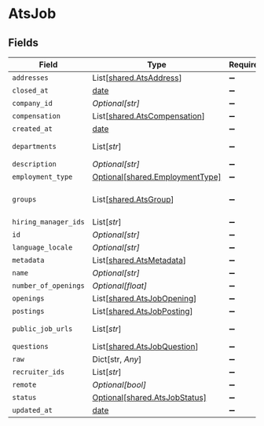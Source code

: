 # AtsJob


## Fields

| Field                                                                    | Type                                                                     | Required                                                                 | Description                                                              |
| ------------------------------------------------------------------------ | ------------------------------------------------------------------------ | ------------------------------------------------------------------------ | ------------------------------------------------------------------------ |
| `addresses`                                                              | List[[shared.AtsAddress](../../models/shared/atsaddress.md)]             | :heavy_minus_sign:                                                       | N/A                                                                      |
| `closed_at`                                                              | [date](https://docs.python.org/3/library/datetime.html#date-objects)     | :heavy_minus_sign:                                                       | N/A                                                                      |
| `company_id`                                                             | *Optional[str]*                                                          | :heavy_minus_sign:                                                       | N/A                                                                      |
| `compensation`                                                           | List[[shared.AtsCompensation](../../models/shared/atscompensation.md)]   | :heavy_minus_sign:                                                       | N/A                                                                      |
| `created_at`                                                             | [date](https://docs.python.org/3/library/datetime.html#date-objects)     | :heavy_minus_sign:                                                       | N/A                                                                      |
| `departments`                                                            | List[*str*]                                                              | :heavy_minus_sign:                                                       | @deprecated Use `groups` instead                                         |
| `description`                                                            | *Optional[str]*                                                          | :heavy_minus_sign:                                                       | N/A                                                                      |
| `employment_type`                                                        | [Optional[shared.EmploymentType]](../../models/shared/employmenttype.md) | :heavy_minus_sign:                                                       | N/A                                                                      |
| `groups`                                                                 | List[[shared.AtsGroup](../../models/shared/atsgroup.md)]                 | :heavy_minus_sign:                                                       | The departments/divisions/teams that this job belongs to                 |
| `hiring_manager_ids`                                                     | List[*str*]                                                              | :heavy_minus_sign:                                                       | N/A                                                                      |
| `id`                                                                     | *Optional[str]*                                                          | :heavy_minus_sign:                                                       | N/A                                                                      |
| `language_locale`                                                        | *Optional[str]*                                                          | :heavy_minus_sign:                                                       | N/A                                                                      |
| `metadata`                                                               | List[[shared.AtsMetadata](../../models/shared/atsmetadata.md)]           | :heavy_minus_sign:                                                       | N/A                                                                      |
| `name`                                                                   | *Optional[str]*                                                          | :heavy_minus_sign:                                                       | N/A                                                                      |
| `number_of_openings`                                                     | *Optional[float]*                                                        | :heavy_minus_sign:                                                       | N/A                                                                      |
| `openings`                                                               | List[[shared.AtsJobOpening](../../models/shared/atsjobopening.md)]       | :heavy_minus_sign:                                                       | N/A                                                                      |
| `postings`                                                               | List[[shared.AtsJobPosting](../../models/shared/atsjobposting.md)]       | :heavy_minus_sign:                                                       | Public job postings                                                      |
| `public_job_urls`                                                        | List[*str*]                                                              | :heavy_minus_sign:                                                       | URLs for pages containing public listings for the job                    |
| `questions`                                                              | List[[shared.AtsJobQuestion](../../models/shared/atsjobquestion.md)]     | :heavy_minus_sign:                                                       | N/A                                                                      |
| `raw`                                                                    | Dict[str, *Any*]                                                         | :heavy_minus_sign:                                                       | N/A                                                                      |
| `recruiter_ids`                                                          | List[*str*]                                                              | :heavy_minus_sign:                                                       | N/A                                                                      |
| `remote`                                                                 | *Optional[bool]*                                                         | :heavy_minus_sign:                                                       | N/A                                                                      |
| `status`                                                                 | [Optional[shared.AtsJobStatus]](../../models/shared/atsjobstatus.md)     | :heavy_minus_sign:                                                       | N/A                                                                      |
| `updated_at`                                                             | [date](https://docs.python.org/3/library/datetime.html#date-objects)     | :heavy_minus_sign:                                                       | N/A                                                                      |